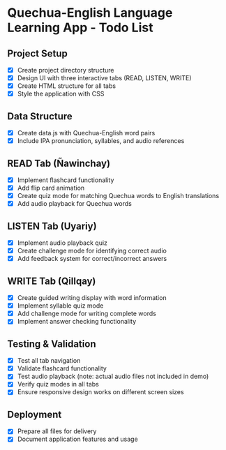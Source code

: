 # Quechua-English Language Learning App - Todo List

## Project Setup
- [x] Create project directory structure
- [x] Design UI with three interactive tabs (READ, LISTEN, WRITE)
- [x] Create HTML structure for all tabs
- [x] Style the application with CSS

## Data Structure
- [x] Create data.js with Quechua-English word pairs
- [x] Include IPA pronunciation, syllables, and audio references

## READ Tab (Ñawinchay)
- [x] Implement flashcard functionality
- [x] Add flip card animation
- [x] Create quiz mode for matching Quechua words to English translations
- [x] Add audio playback for Quechua words

## LISTEN Tab (Uyariy)
- [x] Implement audio playback quiz
- [x] Create challenge mode for identifying correct audio
- [x] Add feedback system for correct/incorrect answers

## WRITE Tab (Qillqay)
- [x] Create guided writing display with word information
- [x] Implement syllable quiz mode
- [x] Add challenge mode for writing complete words
- [x] Implement answer checking functionality

## Testing & Validation
- [x] Test all tab navigation
- [x] Validate flashcard functionality
- [x] Test audio playback (note: actual audio files not included in demo)
- [x] Verify quiz modes in all tabs
- [x] Ensure responsive design works on different screen sizes

## Deployment
- [x] Prepare all files for delivery
- [x] Document application features and usage
